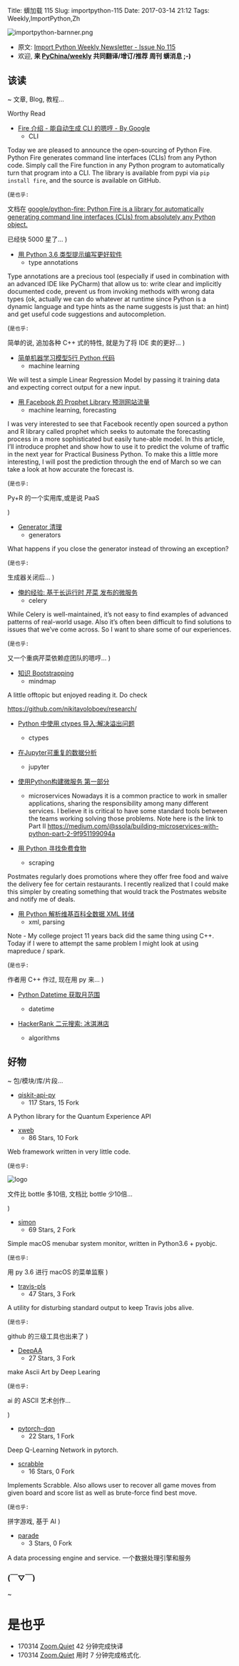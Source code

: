 Title: 蠎加载 115
Slug: importpython-115
Date: 2017-03-14 21:12
Tags: Weekly,ImportPython,Zh

![importpython-barnner.png](http://zoomq.qiniudn.com/ZQCollection/snap/importpython-barnner.png?imageView2/2/h/210)


- 原文: [Import Python Weekly Newsletter - Issue No 115](http://importpython.com/newsletter/no/115/)
- 欢迎, **来 [PyChina/weekly](https://github.com/PyChina/weekly) 共同翻译/增订/推荐 周刊 蠎消息 ;-)**

## 该读
~ 文章, Blog, 教程...



Worthy Read

- [Fire 介绍 - 能自动生成 CLI 的嗯哼 - By Google](https://opensource.googleblog.com/2017/03/python-fire-command-line.html)
    + CLI

Today we are pleased to announce the open-sourcing of Python Fire. Python Fire generates command line interfaces (CLIs) from any Python code. Simply call the Fire function in any Python program to automatically turn that program into a CLI. The library is available from pypi via `pip install fire`, and the source is available on GitHub.

(`是也乎:`

文档在 [google/python-fire: Python Fire is a library for automatically generating command line interfaces (CLIs) from absolutely any Python object.](https://github.com/google/python-fire#python-fire)

已经快 5000 星了...
)


- [用 Python 3.6 类型提示编写更好软件](http://www.daveoncode.com/2017/03/06/writing-better-software-with-python-3-6-type-hints/)
    + type annotations

Type annotations are a precious tool (especially if used in combination with an advanced IDE like PyCharm) that allow us to: write clear and implicitly documented code, prevent us from invoking methods with wrong data types (ok, actually we can do whatever at runtime since Python is a dynamic language and type hints as the name suggests is just that: an hint) and get useful code suggestions and autocompletion.


(`是也乎:`

简单的说, 追加各种 C++ 式的特性, 就是为了将 IDE 卖的更好...
)



- [简单机器学习模型5行 Python 代码](https://medium.com/@ramansah/simple-machine-learning-model-in-python-in-5-lines-of-code-fe03d72e78c6)
    + machine learning

We will test a simple Linear Regression Model by passing it training data and expecting correct output for a new input.


- [用 Facebook 的 Prophet Library 预测网站流量 ](http://pbpython.com/prophet-overview.html)
    + machine learning, forecasting

I was very interested to see that Facebook recently open sourced a python and R library called prophet which seeks to automate the forecasting process in a more sophisticated but easily tune-able model. In this article, I’ll introduce prophet and show how to use it to predict the volume of traffic in the next year for Practical Business Python. To make this a little more interesting, I will post the prediction through the end of March so we can take a look at how accurate the forecast is.

(`是也乎:`

Py+R 的一个实用库,或是说 PaaS

)

- [Generator 清理](http://amir.rachum.com/blog/2017/03/03/generator-cleanup/)
    + generators

What happens if you close the generator instead of throwing an exception?

(`是也乎:`

生成器关闭后...
)


- [俺的经验: 基于长运行时 芹菜 发布的微服务](https://theblog.workey.co/my-experiences-with-a-long-running-celery-based-microprocess-b2cc30da94f5)
    + celery

While Celery is well-maintained, it’s not easy to find examples of advanced patterns of real-world usage. Also it’s often been difficult to find solutions to issues that we’ve come across. So I want to share some of our experiences.

(`是也乎:`

又一个重病芹菜依赖症团队的嗯哼...
)


- [知识 Bootstrapping](https://medium.com/@NikitaVoloboev/knowledge-bootstrapping-36c97e0dee19#.c0e9kmpqp)
    + mindmap

A little offtopic but enjoyed reading it. Do check 

https://github.com/nikitavoloboev/research/




- [Python 中使用 ctypes 导入:解决溢出问题](https://www.cossacklabs.com/blog/fighting-ctypes-overflows.html)
    + ctypes

- [在Jupyter可重复的数据分析](https://jakevdp.github.io/blog/2017/03/03/reproducible-data-analysis-in-jupyter/)
    + jupyter

- [使用Python构建微服务 第一部分](https://medium.com/@ssola/building-microservices-with-python-part-i-5240a8dcc2fb)
    + microservices
Nowadays it is a common practice to work in smaller applications, sharing the responsibility among many different services. I believe it is critical to have some standard tools between the teams working solving those problems. Note here is the link to Part II https://medium.com/@ssola/building-microservices-with-python-part-2-9f951199094a


- [用 Python 寻找免费食物](http://jamesbvaughan.com/python-twilio-scraping/)
    + scraping

Postmates regularly does promotions where they offer free food and waive the delivery fee for certain restaurants. I recently realized that I could make this simpler by creating something that would track the Postmates website and notify me of deals.


- [用 Python 解析维基百科全数据 XML 转储](http://www.heatonresearch.com/2017/03/03/python-basic-wikipedia-parsing.html)
    + xml, parsing

Note - My college project 11 years back did the same thing using C++. Today if I were to attempt the same problem I might look at using mapreduce / spark.

(`是也乎:`

作者用 C++ 作过, 现在用 py 来...
)


- [Python Datetime 获取月范围](https://www.codingforentrepreneurs.com/blog/datetime-monthly-ranges/)
    + datetime

- [HackerRank 二元搜索: 冰淇淋店](http://thisthread.blogspot.com/2017/03/hackerrank-binary-search-ice-cream.html)
    + algorithms




## 好物
~ 包/模块/库/片段...

- [qiskit-api-py](https://github.com/IBM/qiskit-api-py)
    - 117 Stars, 15 Fork

A Python library for the Quantum Experience API

- [xweb](https://github.com/gaojiuli/xweb)
    - 86 Stars, 10 Fork

Web framework written in very little code.

(`是也乎:`

![logo](https://github.com/gaojiuli/xweb/raw/master/logo.png)

文件比 bottle 多10倍,
文档比 bottle 少10倍...


)

- [simon](https://github.com/hcyrnd/simon)
    - 69 Stars, 2 Fork

Simple macOS menubar system monitor, written in Python3.6 + pyobjc.

(`是也乎:`

用 py 3.6 进行 macOS 的菜单监察
)

- [travis-pls](https://github.com/naftulikay/travis-pls)
    - 47 Stars, 3 Fork

A utility for disturbing standard output to keep Travis jobs alive.

(`是也乎:`

github 的三级工具也出来了
)

- [DeepAA](https://github.com/OsciiArt/DeepAA)
    - 27 Stars, 3 Fork

make Ascii Art by Deep Learing

(`是也乎:`

ai 的 ASCII 艺术创作...

)

- [pytorch-dqn](https://github.com/transedward/pytorch-dqn)
    - 22 Stars, 1 Fork

Deep Q-Learning Network in pytorch.

- [scrabble](https://github.com/benjamincrom/scrabble)
    - 16 Stars, 0 Fork

Implements Scrabble. Also allows user to recover all game moves from given board and score list as well as brute-force find best move.

(`是也乎:`

拼字游戏, 基于 AI
)


- [parade](https://github.com/bailaohe/parade)
    - 3 Stars, 0 Fork

A data processing engine and service. 
一个数据处理引擎和服务


### (￣▽￣)
~ 

# 是也乎

- 170314 [Zoom.Quiet](http://zoomquiet.io) 42 分钟完成快译
- 170314 [Zoom.Quiet](http://zoomquiet.io) 用时 7 分钟完成格式化.


